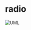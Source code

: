# radio

![UML](http://773c0e82.ngrok.io/svg/5SZ13O0W30NGLNG0-NUtmKAqIKj9AN5zyV8ER-T6CakTBjiJqSS9t1oIhqIcqEnS_MXC1i-5Vz-r8wgZ666gfBxu0000)